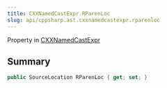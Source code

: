 ```yaml
---
title: CXXNamedCastExpr.RParenLoc
slug: api/cppsharp.ast.cxxnamedcastexpr.rparenloc
---
```

Property in [CXXNamedCastExpr](/api/cppsharp/ast/cxxnamedcastexpr)

## Summary



```csharp
public SourceLocation RParenLoc { get; set; }
```

